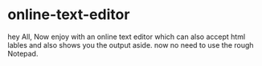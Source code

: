 # online-text-editor

hey All,
Now enjoy with an online text editor which can also accept html lables and also shows you the output aside.
now no need to use the rough Notepad.
